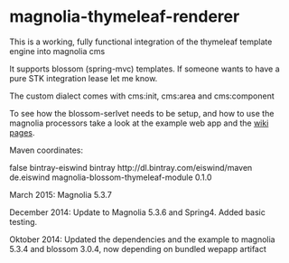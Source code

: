 magnolia-thymeleaf-renderer
================================

This is a working, fully functional integration of the thymeleaf template engine into magnolia cms

It supports blossom (spring-mvc) templates. If someone wants to have a pure STK integration lease let me know.

The custom dialect comes with cms:init, cms:area and cms:component


To see how the blossom-serlvet needs to be setup, and how to use the magnolia processors take a look at the example web app and the [wiki pages](https://github.com/eiswind/magnolia-thymeleaf-renderer/wiki).

Maven coordinates:

<repositories>
    <repository>
        <snapshots>
            <enabled>false</enabled>
        </snapshots>
        <id>bintray-eiswind</id>
        <name>bintray</name>
        <url>http://dl.bintray.com/eiswind/maven</url>
    </repository>
</repositories>

<dependency>
    <groupId>de.eiswind</groupId>
    <artifactId>magnolia-blossom-thymeleaf-module</artifactId>
    <version>0.1.0</version>
</dependency>

March 2015: Magnolia 5.3.7

December 2014: Update to Magnolia 5.3.6 and Spring4. Added basic testing.

Oktober 2014: Updated the dependencies and the example to magnolia 5.3.4 and blossom 3.0.4, now depending on bundled wepapp artifact


